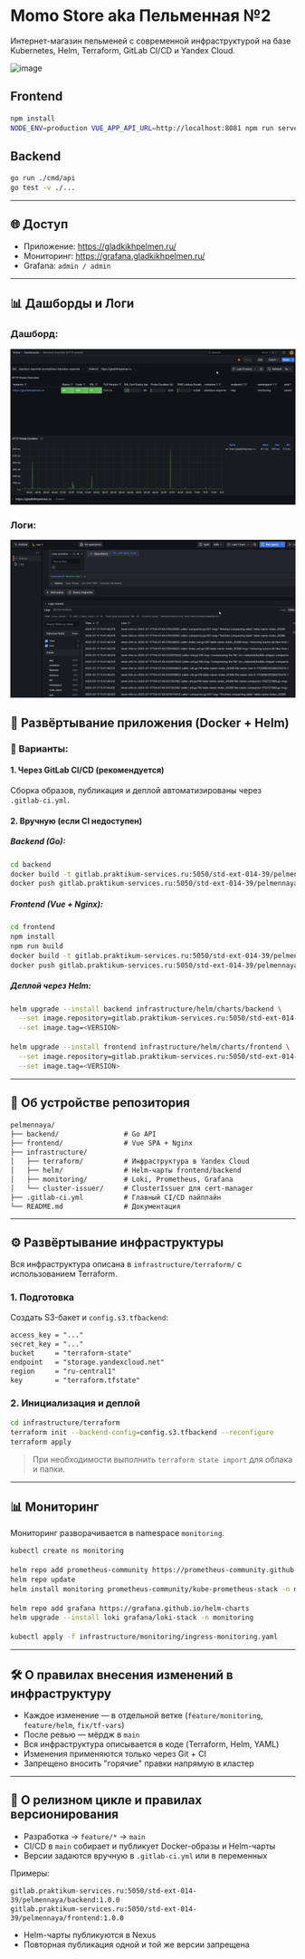# Momo Store aka Пельменная №2

Интернет-магазин пельменей с современной инфраструктурой на базе Kubernetes, Helm, Terraform, GitLab CI/CD и Yandex Cloud.

<img width="900" alt="image" src="https://user-images.githubusercontent.com/9394918/167876466-2c530828-d658-4efe-9064-825626cc6db5.png">

## Frontend

```bash
npm install
NODE_ENV=production VUE_APP_API_URL=http://localhost:8081 npm run serve
```

## Backend

```bash
go run ./cmd/api
go test -v ./... 
```

---

## 🌐 Доступ

- Приложение: https://gladkikhpelmen.ru/
- Мониторинг: https://grafana.gladkikhpelmen.ru/
- Grafana: `admin / admin`

---
## 📊 Дашборды и Логи

### Дашборд:
![Grafana Dashboard](image.png)

### Логи:
![Loki Logs](image-1.png)

## 🚀 Развёртывание приложения (Docker + Helm)

### 🔧 Варианты:

#### 1. Через GitLab CI/CD (рекомендуется)
Сборка образов, публикация и деплой автоматизированы через `.gitlab-ci.yml`.

#### 2. Вручную (если CI недоступен)

##### Backend (Go):

```bash
cd backend
docker build -t gitlab.praktikum-services.ru:5050/std-ext-014-39/pelmennaya/backend:<VERSION> .
docker push gitlab.praktikum-services.ru:5050/std-ext-014-39/pelmennaya/backend:<VERSION>
````

##### Frontend (Vue + Nginx):

```bash
cd frontend
npm install
npm run build
docker build -t gitlab.praktikum-services.ru:5050/std-ext-014-39/pelmennaya/frontend:<VERSION> .
docker push gitlab.praktikum-services.ru:5050/std-ext-014-39/pelmennaya/frontend:<VERSION>
```

##### Деплой через Helm:

```bash
helm upgrade --install backend infrastructure/helm/charts/backend \
  --set image.repository=gitlab.praktikum-services.ru:5050/std-ext-014-39/pelmennaya/backend \
  --set image.tag=<VERSION>

helm upgrade --install frontend infrastructure/helm/charts/frontend \
  --set image.repository=gitlab.praktikum-services.ru:5050/std-ext-014-39/pelmennaya/frontend \
  --set image.tag=<VERSION>
```

---

## 📁 Об устройстве репозитория

```
pelmennaya/
├── backend/                # Go API
├── frontend/               # Vue SPA + Nginx
├── infrastructure/
│   ├── terraform/          # Инфраструктура в Yandex Cloud
│   ├── helm/               # Helm-чарты frontend/backend
│   ├── monitoring/         # Loki, Prometheus, Grafana
│   └── cluster-issuer/     # ClusterIssuer для cert-manager
├── .gitlab-ci.yml          # Главный CI/CD пайплайн
└── README.md               # Документация
```

---

## ⚙️ Развёртывание инфраструктуры

Вся инфраструктура описана в `infrastructure/terraform/` с использованием Terraform.

### 1. Подготовка

Создать S3-бакет и `config.s3.tfbackend`:

```hcl
access_key = "..."
secret_key = "..."
bucket     = "terraform-state"
endpoint   = "storage.yandexcloud.net"
region     = "ru-central1"
key        = "terraform.tfstate"
```

### 2. Инициализация и деплой

```bash
cd infrastructure/terraform
terraform init --backend-config=config.s3.tfbackend --reconfigure
terraform apply
```

> При необходимости выполнить `terraform state import` для облака и папки.

---

## 📊 Мониторинг

Мониторинг разворачивается в namespace `monitoring`.

```bash
kubectl create ns monitoring

helm repo add prometheus-community https://prometheus-community.github.io/helm-charts
helm repo update
helm install monitoring prometheus-community/kube-prometheus-stack -n monitoring

helm repo add grafana https://grafana.github.io/helm-charts
helm upgrade --install loki grafana/loki-stack -n monitoring

kubectl apply -f infrastructure/monitoring/ingress-monitoring.yaml
```

---

## 🛠️ О правилах внесения изменений в инфраструктуру

* Каждое изменение — в отдельной ветке (`feature/monitoring`, `feature/helm`, `fix/tf-vars`)
* После ревью — мёрдж в `main`
* Вся инфраструктура описывается в коде (Terraform, Helm, YAML)
* Изменения применяются только через Git + CI
* Запрещено вносить "горячие" правки напрямую в кластер

---

## 🔁 О релизном цикле и правилах версионирования

* Разработка → `feature/*` → `main`
* CI/CD в `main` собирает и публикует Docker-образы и Helm-чарты
* Версии задаются вручную в `.gitlab-ci.yml` или в переменных

Примеры:

```
gitlab.praktikum-services.ru:5050/std-ext-014-39/pelmennaya/backend:1.0.0
gitlab.praktikum-services.ru:5050/std-ext-014-39/pelmennaya/frontend:1.0.0
```

* Helm-чарты публикуются в Nexus
* Повторная публикация одной и той же версии запрещена

